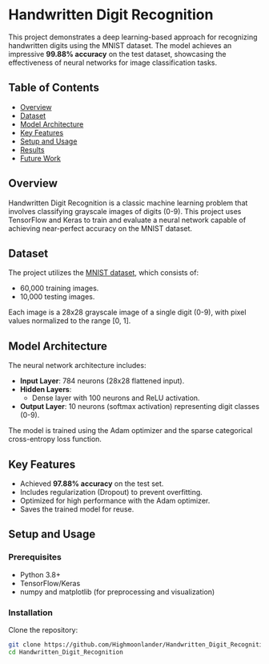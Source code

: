 # Handwritten Digit Recognition

This project demonstrates a deep learning-based approach for recognizing handwritten digits using the MNIST dataset. The model achieves an impressive **99.88% accuracy** on the test dataset, showcasing the effectiveness of neural networks for image classification tasks.

## Table of Contents
- [Overview](#overview)
- [Dataset](#dataset)
- [Model Architecture](#model-architecture)
- [Key Features](#key-features)
- [Setup and Usage](#setup-and-usage)
- [Results](#results)
- [Future Work](#future-work)

## Overview

Handwritten Digit Recognition is a classic machine learning problem that involves classifying grayscale images of digits (0-9). This project uses TensorFlow and Keras to train and evaluate a neural network capable of achieving near-perfect accuracy on the MNIST dataset.

## Dataset

The project utilizes the [MNIST dataset](http://yann.lecun.com/exdb/mnist/), which consists of:
- 60,000 training images.
- 10,000 testing images.

Each image is a 28x28 grayscale image of a single digit (0-9), with pixel values normalized to the range [0, 1].

## Model Architecture

The neural network architecture includes:
- **Input Layer**: 784 neurons (28x28 flattened input).
- **Hidden Layers**:
  - Dense layer with 100 neurons and ReLU activation.
- **Output Layer**: 10 neurons (softmax activation) representing digit classes (0-9).

The model is trained using the Adam optimizer and the sparse categorical cross-entropy loss function.

## Key Features

- Achieved **97.88% accuracy** on the test set.
- Includes regularization (Dropout) to prevent overfitting.
- Optimized for high performance with the Adam optimizer.
- Saves the trained model for reuse.

## Setup and Usage

### Prerequisites
- Python 3.8+
- TensorFlow/Keras
- numpy and matplotlib (for preprocessing and visualization)

### Installation
Clone the repository:
```bash
git clone https://github.com/Highmoonlander/Handwritten_Digit_Recognition.git
cd Handwritten_Digit_Recognition
